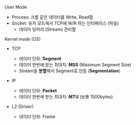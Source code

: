 

User Mode

* Process: 크롬 같은 데이터를 Write, Read함
* Socket: 유저 모드에서 TCP에 W/R 하는 인터페이스 (파일) 
	* 데이터 덩어리 (Stream) 관리함

Kernel mode (OS)
* TCP
	* 데이터 단위: **Segment**
	* 데이터 한번에 받는 최대치: **MSS** (Maximum Segment Size)
	* Stream을 **분할**해서 Segment로 만듬 (**Segmentation**)
* IP
	* 데이터 단위: **Packet**
	* 데이터 한번에 받는 최대치: **MTU** (보통 1500bytes)

* L2 (Driver)
	* 데이터 단위: Frame
